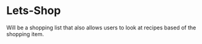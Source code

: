 # Lets-Shop

Will be a shopping list that also allows users to look at recipes based of the shopping item.
